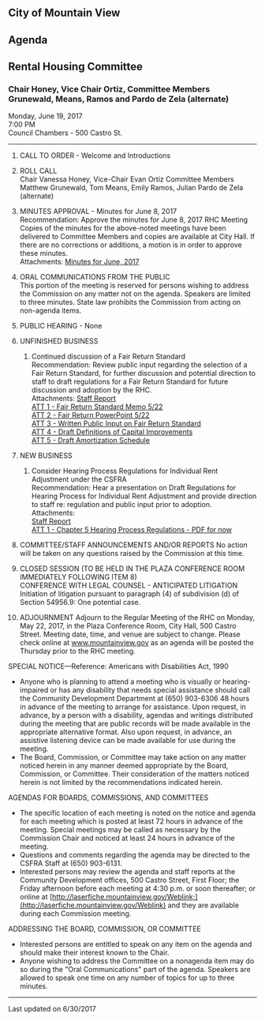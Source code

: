 ## City of Mountain View
## Agenda
## Rental Housing Committee

### Chair Honey, Vice Chair Ortiz, Committee Members Grunewald, Means, Ramos and Pardo de Zela (alternate)

Monday, June 19, 2017  
7:00 PM  
Council Chambers - 500 Castro St.  

***

1. CALL TO ORDER - Welcome and Introductions  

2.  ROLL CALL  
Chair Vanessa Honey, Vice-Chair Evan Ortiz Committee Members Matthew Grunewald, Tom Means, Emily Ramos, Julian Pardo de Zela (alternate)  

3. MINUTES APPROVAL - Minutes for June 8, 2017  
Recommendation: Approve the minutes for June 8, 2017 RHC Meeting  
Copies of the minutes for the above-noted meetings have been delivered to Committee Members and copies are available at City Hall.  If there are no corrections or additions, a motion is in order to approve these minutes.  
Attachments: [Minutes for June, 2017](../minutes/06082017)

4. ORAL COMMUNICATIONS FROM THE PUBLIC  
This portion of the meeting is reserved for persons wishing to address the Commission on any matter not on the agenda.  Speakers are limited to three minutes.  State law prohibits the Commission from acting on non-agenda items.

5. PUBLIC HEARING - None

6. UNFINISHED BUSINESS  
    1. Continued discussion of a Fair Return Standard  
	Recommendation: Review public input regarding the selection of a Fair Return Standard, for further discussion and potential direction to staff to draft regulations for a Fair Return Standard for future discussion and adoption by the RHC.  
	Attachments: [Staff Report](../memo/013)  
	[ATT 1 - Fair Return Standard Memo 5/22](../memo/009)  
	[ATT 2 - Fair Return PowerPoint 5/22](../att/011.pdf)  
	[ATT 3 - Written Public Input on Fair Return Standard](../att/012.pdf)  
	[ATT 4 - Draft Definitions of Capital Improvements](../att/013.pdf)  
	[ATT 5 - Draft Amortization Schedule](../att/014.pdf)  

7.  NEW BUSINESS  
      1. Consider Hearing Process Regulations for Individual Rent Adjustment under the CSFRA  
	  Recommendation: Hear a presentation on Draft Regulations for Hearing Process for Individual Rent Adjustment and provide direction to staff re: regulation and public input prior to adoption.  
	  Attachments:  
	  [Staff Report](../memo/014)  
	  [ATT 1 - Chapter 5 Hearing Process Regulations - PDF for now](../att/015.pdf) 

8. COMMITTEE/STAFF ANNOUNCEMENTS AND/OR REPORTS
No action will be taken on any questions raised by the Commission at this time.  

9.  CLOSED SESSION (TO BE HELD IN THE PLAZA CONFERENCE ROOM IMMEDIATELY FOLLOWING ITEM 8)  
CONFERENCE WITH LEGAL COUNSEL - ANTICIPATED LITIGATION 
Initiation of litigation pursuant to paragraph (4) of subdivision (d) of Section 54956.9: One potential case.

10. ADJOURNMENT
Adjourn to the Regular Meeting of the RHC on Monday, May 22, 2017, in the Plaza Conference Room, City Hall, 500 Castro Street.  Meeting date, time, and venue are subject to change.  Please check online at www.mountainview.gov as an agenda will be posted the Thursday prior to the RHC meeting.

SPECIAL NOTICE—Reference:  Americans with Disabilities Act, 1990
- Anyone   who   is   planning   to   attend   a   meeting   who   is   visually   or   hearing-impaired   or   has   any   disability   that   needs   special assistance   should   call   the   Community   Development   Department   at   (650)   903-6306 48 hours   in   advance   of   the   meeting   to arrange  for  assistance.    Upon  request,  in  advance,  by  a  person  with  a  disability,  agendas  and  writings  distributed  during  the meeting  that  are  public  records  will  be  made  available  in  the  appropriate  alternative  format.    Also  upon  request,  in  advance, an assistive listening device can be made available for use during the meeting.
- The   Board,   Commission,   or   Committee   may   take   action   on   any   matter   noticed   herein   in   any   manner   deemed   appropriate by   the   Board,   Commission,   or   Committee.      Their   consideration   of   the   matters   noticed   herein   is   not   limited   by   the recommendations indicated herein.

AGENDAS FOR BOARDS, COMMISSIONS, AND COMMITTEES
- The  specific  location  of  each  meeting  is  noted  on  the  notice  and  agenda  for  each  meeting  which  is  posted  at  least  72 hours in  advance  of  the  meeting.    Special  meetings  may  be  called  as  necessary  by  the  Commission  Chair  and  noticed  at  least  24 hours in advance of the meeting.
- Questions and comments regarding the agenda may be directed to the CSFRA Staff at (650) 903-6131.
- Interested   persons   may   review   the   agenda   and   staff   reports   at   the   Community   Development   offices,   500 Castro   Street, First Floor; the Friday afternoon before each meeting at 4:30 p.m. or soon thereafter; or online at [http://laserfiche.mountainview.gov/Weblink;](http://laserfiche.mountainview.gov/Weblink) and they are available during each Commission meeting.

ADDRESSING THE BOARD, COMMISSION, OR COMMITTEE
- Interested persons are entitled to speak on any item on the agenda and should make their interest known to the Chair.
-  Anyone  wishing  to  address  the  Committee  on  a  nonagenda  item  may  do  so  during  the  "Oral  Communications"  part  of  the agenda.  Speakers are allowed to speak one time on any number of topics for up to three minutes.

***
Last updated on 6/30/2017  